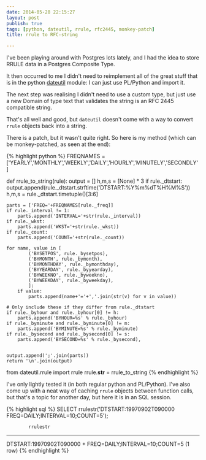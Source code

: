 ```yaml
---
date: 2014-05-28 22:15:27
layout: post
publish: true
tags: [python, dateutil, rrule, rfc2445, monkey-patch]
title: rrule to RFC-string

---
```


  
I've been playing around with Postgres lots lately, and I had the idea to store RRULE data in a Postgres Composite Type.

It then occurred to me I didn't need to reimplement all of the great stuff that is in the python [dateutil](https://labix.org/python-dateutil) module: I can just use PL/Python and import it.

The next step was realising I didn't need to use a custom type, but just use a new Domain of type text that validates the string is an RFC 2445 compatible string.

That's all well and good, but `dateutil` doesn't come with a way to convert `rrule` objects back into a string.

There is a patch, but it wasn't quite right. So here is my method (which can be monkey-patched, as seen at the end):

{% highlight python %}
FREQNAMES = ['YEARLY','MONTHLY','WEEKLY','DAILY','HOURLY','MINUTELY','SECONDLY']

def rrule_to_string(rule):
    output = []
    h,m,s = [None] * 3
    if rule._dtstart:
        output.append(rule._dtstart.strftime('DTSTART:%Y%m%dT%H%M%S'))
        h,m,s = rule._dtstart.timetuple()[3:6]
    
    parts = ['FREQ='+FREQNAMES[rule._freq]]
    if rule._interval != 1:
        parts.append('INTERVAL='+str(rule._interval))
    if rule._wkst:
        parts.append('WKST='+str(rule._wkst))
    if rule._count:
        parts.append('COUNT='+str(rule._count))
    
    for name, value in [
            ('BYSETPOS', rule._bysetpos),
            ('BYMONTH', rule._bymonth),
            ('BYMONTHDAY', rule._bymonthday),
            ('BYYEARDAY', rule._byyearday),
            ('BYWEEKNO', rule._byweekno),
            ('BYWEEKDAY', rule._byweekday),
            ]:
        if value:
            parts.append(name+'='+','.join(str(v) for v in value))
    
    # Only include these if they differ from rule._dtstart
    if rule._byhour and rule._byhour[0] != h:
        parts.append('BYHOUR=%s' % rule._byhour)
    if rule._byminute and rule._byminute[0] != m:
        parts.append('BYMINUTE=%s' % rule._byminute)
    if rule._bysecond and rule._bysecond[0] != s:
        parts.append('BYSECOND=%s' % rule._bysecond),
    
    
    output.append(';'.join(parts))
    return '\n'.join(output)

from dateutil.rrule import rrule
rrule.__str__ = rrule_to_string
{% endhighlight %}

I've only lightly tested it (in both regular python and PL/Python). I've also come up with a neat way of caching `rrule` objects between function calls, but that's a topic for another day, but here it is in an SQL session.

{% highlight sql %}
SELECT rrulestr('DTSTART:19970902T090000 FREQ=DAILY;INTERVAL=10;COUNT=5');

            rrulestr            
--------------------------------
 DTSTART:19970902T090000       +
 FREQ=DAILY;INTERVAL=10;COUNT=5
(1 row)
{% endhighlight %}